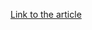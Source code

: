 [Link to the article](https://vb2020.vblocalhost.com/conference/presentations/unveiling-the-cryptomimic/)
